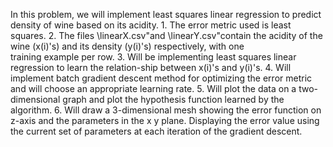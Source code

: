In this problem, we will implement least squares linear regression to predict density of wine based on its acidity. 
    1. The error metric used is least squares.
    2. The files \linearX.csv"and \linearY.csv"contain the acidity of the wine (x(i)'s) and its density (y(i)'s) respectively, with one     
       training example per row. 
    3. Will be implementing least squares linear regression to learn the relation-ship between x(i)'s and y(i)'s.
    4. Will implement batch gradient descent method for optimizing the error metric and will choose an appropriate learning rate.
    5. Will plot the data on a two-dimensional graph and plot the hypothesis function learned by the algorithm.
    6. Will draw a 3-dimensional mesh showing the error function on z-axis and the parameters in the x y plane. Displaying the error value        using the current set of parameters at each iteration of the gradient descent.
   
